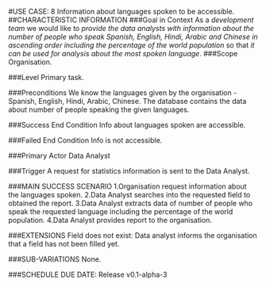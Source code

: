 #USE CASE: 8 Information about languages spoken to be accessible.
##CHARACTERISTIC INFORMATION
###Goal in Context
As a *development team* we would like to *provide the data analysts with information about the number of people who speak Spanish, English, Hindi, Arabic and Chinese in ascending order including the percentage of the world population* so that *it can be used for analysis about the most spoken language*.
###Scope
Organisation.

###Level
Primary task.

###Preconditions
We know the languages given by the organisation - Spanish, English, Hindi, Arabic, Chinese. The database contains the data about number of people speaking the given languages.

###Success End Condition
Info about languages spoken are accessible.

###Failed End Condition
Info is not accessible.

###Primary Actor
Data Analyst

###Trigger
A request for statistics information is sent to the Data Analyst.

###MAIN SUCCESS SCENARIO
1.Organisation request information about the languages spoken.
2.Data Analyst searches into the requested field to obtained the report.
3.Data Analyst extracts data of number of people who speak the requested language including the percentage of the world population.
4.Data Analyst provides report to the organisation.

###EXTENSIONS
Field does not exist:
Data analyst informs the organisation that a field has not been filled yet.

###SUB-VARIATIONS
None.

###SCHEDULE
DUE DATE: Release v0.1-alpha-3